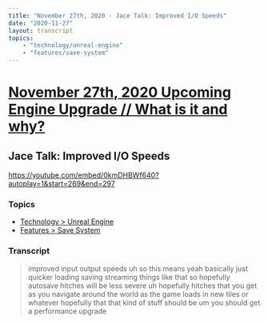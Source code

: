 ```yaml
---
title: "November 27th, 2020 - Jace Talk: Improved I/O Speeds"
date: "2020-11-27"
layout: transcript
topics: 
    - "technology/unreal-engine"
    - "features/save-system"
---
```

# [November 27th, 2020 Upcoming Engine Upgrade // What is it and why?](../2020-11-27.md)
## Jace Talk: Improved I/O Speeds
https://youtube.com/embed/0kmDHBWf640?autoplay=1&start=269&end=297
### Topics
* [Technology > Unreal Engine](../topics/technology/unreal-engine.md)
* [Features > Save System](../topics/features/save-system.md)

### Transcript

> improved input output speeds uh so this
> means
> yeah basically just quicker loading
> saving
> streaming things like that so hopefully
> autosave hitches will be
> less severe uh hopefully hitches that
> you get as you navigate around the world
> as the game loads in new tiles or
> whatever hopefully that that kind of
> stuff should be
> um you should get a performance upgrade
